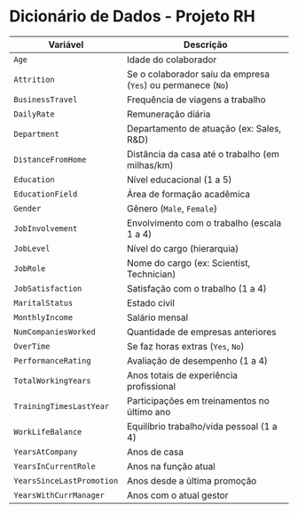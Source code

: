 # Dicionário de Dados - Projeto RH

| Variável                   | Descrição                                                                 |
|----------------------------|---------------------------------------------------------------------------|
| `Age`                      | Idade do colaborador                                                      |
| `Attrition`                | Se o colaborador saiu da empresa (`Yes`) ou permanece (`No`)             |
| `BusinessTravel`           | Frequência de viagens a trabalho                                          |
| `DailyRate`                | Remuneração diária                                                        |
| `Department`               | Departamento de atuação (ex: Sales, R&D)                                  |
| `DistanceFromHome`         | Distância da casa até o trabalho (em milhas/km)                           |
| `Education`                | Nível educacional (1 a 5)                                                 |
| `EducationField`           | Área de formação acadêmica                                                |
| `Gender`                   | Gênero (`Male`, `Female`)                                                |
| `JobInvolvement`           | Envolvimento com o trabalho (escala 1 a 4)                                |
| `JobLevel`                 | Nível do cargo (hierarquia)                                               |
| `JobRole`                  | Nome do cargo (ex: Scientist, Technician)                                 |
| `JobSatisfaction`          | Satisfação com o trabalho (1 a 4)                                         |
| `MaritalStatus`            | Estado civil                                                             |
| `MonthlyIncome`            | Salário mensal                                                            |
| `NumCompaniesWorked`       | Quantidade de empresas anteriores                                         |
| `OverTime`                 | Se faz horas extras (`Yes`, `No`)                                        |
| `PerformanceRating`        | Avaliação de desempenho (1 a 4)                                           |
| `TotalWorkingYears`        | Anos totais de experiência profissional                                   |
| `TrainingTimesLastYear`    | Participações em treinamentos no último ano                               |
| `WorkLifeBalance`          | Equilíbrio trabalho/vida pessoal (1 a 4)                                  |
| `YearsAtCompany`           | Anos de casa                                                              |
| `YearsInCurrentRole`       | Anos na função atual                                                      |
| `YearsSinceLastPromotion`  | Anos desde a última promoção                                              |
| `YearsWithCurrManager`     | Anos com o atual gestor                                                   |

